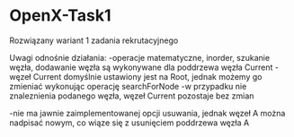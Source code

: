 # OpenX-Task1
Rozwiązany wariant 1 zadania rekrutacyjnego

Uwagi odnośnie działania:
  -operacje matematyczne, inorder, szukanie węzła, dodawanie węzła są wykonywane dla poddrzewa węzła Current
  -węzeł Current domyślnie ustawiony jest na Root, jednak możemy go zmieniać wykonując operację searchForNode
  -w przypadku nie znaleznienia podanego węzła, węzeł Current pozostaje bez zmian
  
  -nie ma jawnie zaimplementowanej opcji usuwania, jednak węzeł A można nadpisać nowym, co wiąze się z usunięciem poddrzewa węzła A
  

